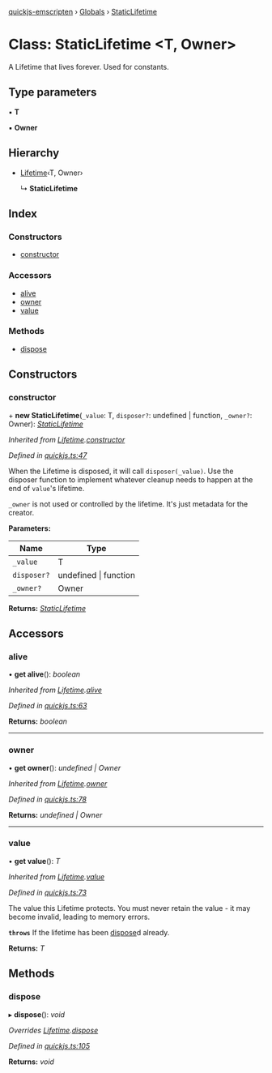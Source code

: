 [quickjs-emscripten](../README.md) › [Globals](../globals.md) › [StaticLifetime](staticlifetime.md)

# Class: StaticLifetime <**T, Owner**>

A Lifetime that lives forever. Used for constants.

## Type parameters

▪ **T**

▪ **Owner**

## Hierarchy

* [Lifetime](lifetime.md)‹T, Owner›

  ↳ **StaticLifetime**

## Index

### Constructors

* [constructor](staticlifetime.md#constructor)

### Accessors

* [alive](staticlifetime.md#alive)
* [owner](staticlifetime.md#owner)
* [value](staticlifetime.md#value)

### Methods

* [dispose](staticlifetime.md#dispose)

## Constructors

###  constructor

\+ **new StaticLifetime**(`_value`: T, `disposer?`: undefined | function, `_owner?`: Owner): *[StaticLifetime](staticlifetime.md)*

*Inherited from [Lifetime](lifetime.md).[constructor](lifetime.md#constructor)*

*Defined in [quickjs.ts:47](https://github.com/justjake/quickjs-emscripten/blob/master/ts/quickjs.ts#L47)*

When the Lifetime is disposed, it will call `disposer(_value)`. Use the
disposer function to implement whatever cleanup needs to happen at the end
of `value`'s lifetime.

`_owner` is not used or controlled by the lifetime. It's just metadata for
the creator.

**Parameters:**

Name | Type |
------ | ------ |
`_value` | T |
`disposer?` | undefined &#124; function |
`_owner?` | Owner |

**Returns:** *[StaticLifetime](staticlifetime.md)*

## Accessors

###  alive

• **get alive**(): *boolean*

*Inherited from [Lifetime](lifetime.md).[alive](lifetime.md#alive)*

*Defined in [quickjs.ts:63](https://github.com/justjake/quickjs-emscripten/blob/master/ts/quickjs.ts#L63)*

**Returns:** *boolean*

___

###  owner

• **get owner**(): *undefined | Owner*

*Inherited from [Lifetime](lifetime.md).[owner](lifetime.md#owner)*

*Defined in [quickjs.ts:78](https://github.com/justjake/quickjs-emscripten/blob/master/ts/quickjs.ts#L78)*

**Returns:** *undefined | Owner*

___

###  value

• **get value**(): *T*

*Inherited from [Lifetime](lifetime.md).[value](lifetime.md#value)*

*Defined in [quickjs.ts:73](https://github.com/justjake/quickjs-emscripten/blob/master/ts/quickjs.ts#L73)*

The value this Lifetime protects. You must never retain the value - it
may become invalid, leading to memory errors.

**`throws`** If the lifetime has been [dispose](staticlifetime.md#dispose)d already.

**Returns:** *T*

## Methods

###  dispose

▸ **dispose**(): *void*

*Overrides [Lifetime](lifetime.md).[dispose](lifetime.md#dispose)*

*Defined in [quickjs.ts:105](https://github.com/justjake/quickjs-emscripten/blob/master/ts/quickjs.ts#L105)*

**Returns:** *void*
